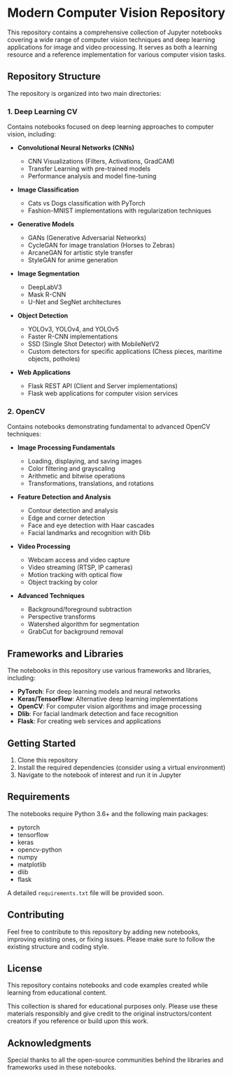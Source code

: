 # Modern Computer Vision Repository

This repository contains a comprehensive collection of Jupyter notebooks covering a wide range of computer vision techniques and deep learning applications for image and video processing. It serves as both a learning resource and a reference implementation for various computer vision tasks.

## Repository Structure

The repository is organized into two main directories:

### 1. Deep Learning CV

Contains notebooks focused on deep learning approaches to computer vision, including:

- **Convolutional Neural Networks (CNNs)**
  - CNN Visualizations (Filters, Activations, GradCAM)
  - Transfer Learning with pre-trained models
  - Performance analysis and model fine-tuning

- **Image Classification**
  - Cats vs Dogs classification with PyTorch
  - Fashion-MNIST implementations with regularization techniques

- **Generative Models**
  - GANs (Generative Adversarial Networks)
  - CycleGAN for image translation (Horses to Zebras)
  - ArcaneGAN for artistic style transfer
  - StyleGAN for anime generation

- **Image Segmentation**
  - DeepLabV3
  - Mask R-CNN
  - U-Net and SegNet architectures

- **Object Detection**
  - YOLOv3, YOLOv4, and YOLOv5
  - Faster R-CNN implementations
  - SSD (Single Shot Detector) with MobileNetV2
  - Custom detectors for specific applications (Chess pieces, maritime objects, potholes)

- **Web Applications**
  - Flask REST API (Client and Server implementations)
  - Flask web applications for computer vision services

### 2. OpenCV

Contains notebooks demonstrating fundamental to advanced OpenCV techniques:

- **Image Processing Fundamentals**
  - Loading, displaying, and saving images
  - Color filtering and grayscaling
  - Arithmetic and bitwise operations
  - Transformations, translations, and rotations

- **Feature Detection and Analysis**
  - Contour detection and analysis
  - Edge and corner detection
  - Face and eye detection with Haar cascades
  - Facial landmarks and recognition with Dlib

- **Video Processing**
  - Webcam access and video capture
  - Video streaming (RTSP, IP cameras)
  - Motion tracking with optical flow
  - Object tracking by color

- **Advanced Techniques**
  - Background/foreground subtraction
  - Perspective transforms
  - Watershed algorithm for segmentation
  - GrabCut for background removal

## Frameworks and Libraries

The notebooks in this repository use various frameworks and libraries, including:

- **PyTorch**: For deep learning models and neural networks
- **Keras/TensorFlow**: Alternative deep learning implementations
- **OpenCV**: For computer vision algorithms and image processing
- **Dlib**: For facial landmark detection and face recognition
- **Flask**: For creating web services and applications

## Getting Started

1. Clone this repository
2. Install the required dependencies (consider using a virtual environment)
3. Navigate to the notebook of interest and run it in Jupyter

## Requirements

The notebooks require Python 3.6+ and the following main packages:
- pytorch
- tensorflow
- keras
- opencv-python
- numpy
- matplotlib
- dlib
- flask

A detailed `requirements.txt` file will be provided soon.

## Contributing

Feel free to contribute to this repository by adding new notebooks, improving existing ones, or fixing issues. Please make sure to follow the existing structure and coding style.

## License

This repository contains notebooks and code examples created while learning from educational content. 

This collection is shared for educational purposes only. Please use these materials responsibly and give credit to the original instructors/content creators if you reference or build upon this work.

## Acknowledgments

Special thanks to all the open-source communities behind the libraries and frameworks used in these notebooks.
